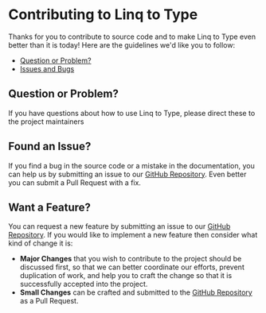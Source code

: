 # Contributing to Linq to Type

Thanks for you to contribute to source code and to make Linq to Type even better than it is today! Here are the guidelines we'd like you to follow:

  - [Question or Problem?](#question)
  - [Issues and Bugs](#issue)

## <a name="question"></a> Question or Problem?
If you have questions about how to use Linq to Type, please direct these to the project maintainers

## <a name="issue"></a> Found an Issue?

If you find a bug in the source code or a mistake in the documentation, you can help us by
submitting an issue to our [GitHub Repository][github]. Even better you can submit a Pull Request
with a fix.


## <a name="feature"></a> Want a Feature?

You can request a new feature by submitting an issue to our [GitHub Repository][github].  If you
would like to implement a new feature then consider what kind of change it is:

* **Major Changes** that you wish to contribute to the project should be discussed first, 
  so that we can better coordinate our efforts,
  prevent duplication of work, and help you to craft the change so that it is successfully accepted
  into the project.
* **Small Changes** can be crafted and submitted to the [GitHub Repository][github] as a Pull
  Request.

[github]: https://github.com/nicolastakashi/linq-to-type
